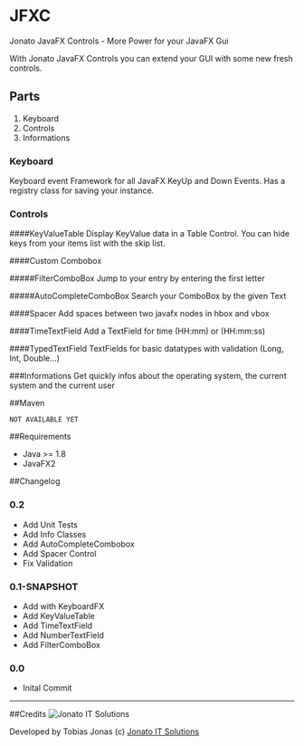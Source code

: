# JFXC
Jonato JavaFX Controls - More Power for your JavaFX Gui

With Jonato JavaFX Controls you can extend your GUI with some new fresh controls. 

## Parts
1. Keyboard
2. Controls
3. Informations

### Keyboard 
Keyboard event Framework for all JavaFX KeyUp and Down Events.
Has a registry class for saving your instance.

### Controls

####KeyValueTable
Display KeyValue data in a Table Control. You can hide keys from your items list with the skip list.

####Custom Combobox

#####FilterComboBox
Jump to your entry by entering the first letter

#####AutoCompleteComboBox
Search your ComboBox by the given Text

####Spacer
Add spaces between two javafx nodes in hbox and vbox

####TimeTextField
Add a TextField for time (HH:mm) or (HH:mm:ss)

####TypedTextField
TextFields for basic datatypes with validation (Long, Int, Double...)

###Informations
Get quickly infos about the operating system, the current system and the current user

##Maven
```
NOT AVAILABLE YET
```

##Requirements
- Java >= 1.8
- JavaFX2

##Changelog

### 0.2
- Add Unit Tests
- Add Info Classes
- Add AutoCompleteCombobox
- Add Spacer Control
- Fix Validation

### 0.1-SNAPSHOT
- Add with KeyboardFX
- Add KeyValueTable
- Add TimeTextField
- Add NumberTextField
- Add FilterComboBox

### 0.0
- Inital Commit

---

##Credits
![Jonato IT Solutions][logo]

Developed by Tobias Jonas 
(c) [Jonato IT Solutions](https://jonato.de "Jonato IT Solutions - Software Engineering")


[logo]: https://jonato.de/sites/all/themes/jonatoDE/logo.png "Jonato IT Solutions logo"

